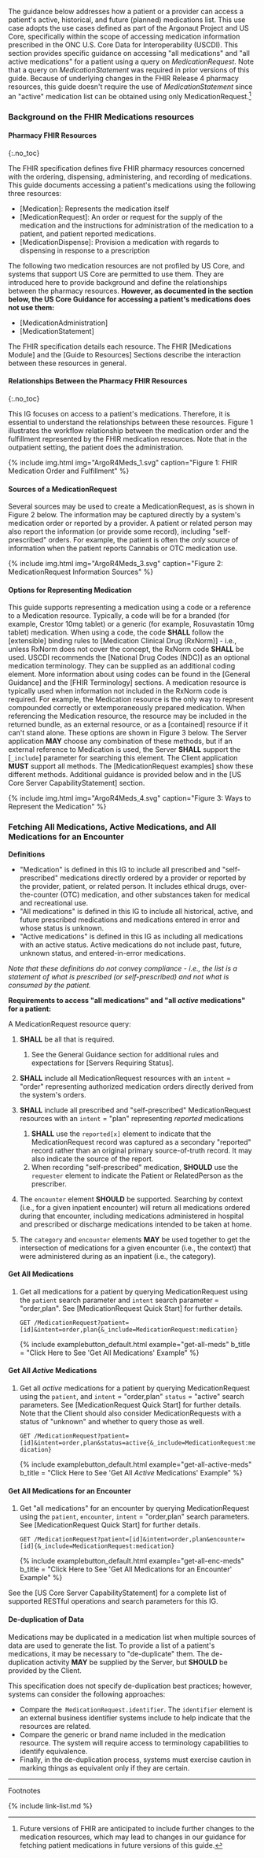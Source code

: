 
The guidance below addresses how a patient or a provider can access a patient's active, historical, and future (planned) medications list. This use case adopts the use cases defined as part of the Argonaut Project and US Core, specifically within the scope of accessing medication information prescribed in the ONC U.S. Core Data for Interoperability (USCDI).
This section provides specific guidance on accessing "all medications" and "all active medications" for a patient using a query on *MedicationRequest*. Note that a query on *MedicationStatement* was required in prior versions of this guide. Because of underlying changes in the FHIR Release 4 pharmacy resources, this guide doesn't require the use of *MedicationStatement* since an "active" medication list can be obtained using only MedicationRequest.[^1]

### Background on the FHIR Medications resources

#### Pharmacy FHIR Resources
{:.no_toc}

The FHIR specification defines five FHIR pharmacy resources concerned with the ordering, dispensing, administering, and recording of medications. This guide documents accessing a patient's medications using the following three resources:

  - [Medication]\:  Represents the medication itself
  - [MedicationRequest]\: An order or request for the supply of the medication and the instructions for administration of the medication to a patient, and patient reported medications.
  - [MedicationDispense]\: Provision a medication with regards to dispensing in response to a prescription

The following two medication resources are not profiled by US Core, and systems that support US Core are permitted to use them.   They are introduced here to provide background and define the relationships between the pharmacy resources. **However, as documented in the section below, the US Core Guidance for accessing a patient's medications does not use them:** 

  - [MedicationAdministration]
  - [MedicationStatement]

The FHIR specification details each resource. The FHIR [Medications Module] and the [Guide to Resources] Sections describe the interaction between these resources in general.

#### Relationships Between the Pharmacy FHIR Resources
{:.no_toc}

This IG focuses on access to a patient's medications. Therefore, it is essential to understand the relationships between these resources. Figure 1 illustrates the workflow relationship between the medication order and the fulfillment represented by the FHIR medication resources. Note that in the outpatient setting, the patient does the administration.

{% include img.html img="ArgoR4Meds_1.svg" caption="Figure 1: FHIR Medication Order and Fulfillment" %}

#### Sources of a MedicationRequest

 Several sources may be used to create a MedicationRequest, as is shown in Figure 2 below. The information may be captured directly by a system's medication order or reported by a provider. A patient or related person may also report the information (or provide some record), including "self-prescribed" orders. For example, the patient is often the *only* source of information when the patient reports Cannabis or OTC medication use.

{% include img.html img="ArgoR4Meds_3.svg" caption="Figure 2: MedicationRequest Information Sources" %}

#### Options for Representing Medication

 This guide supports representing a medication using a code or a reference to a Medication resource. Typically, a code will be for a branded (for example, Crestor 10mg tablet) or a generic (for example, Rosuvastatin 10mg tablet) medication. When using a code, the code  **SHALL** follow the [extensible] binding rules to [Medication Clinical Drug (RxNorm)] - i.e., unless RxNorm does not cover the concept, the RxNorm code **SHALL** be used. USCDI recommends the [National Drug Codes (NDC)] as an optional medication terminology. They can be supplied as an additional coding element. More information about using codes can be found in the [General Guidance] and the [FHIR Terminology] sections. A medication resource is typically used when information not included in the RxNorm code is required. For example, the Medication resource is the only way to represent compounded correctly or extemporaneously prepared medication. When referencing the Medication resource, the resource may be included in the returned bundle, as an external resource, or as a [contained] resource if it can't stand alone. These options are shown in Figure 3 below. The Server application **MAY** choose any combination of these methods, but if an external reference to Medication is used, the Server **SHALL** support the [`_include`] parameter for searching this element. The Client application **MUST** support all methods. The [MedicationRequest examples] show these different methods. Additional guidance is provided below and in the [US Core Server CapabilityStatement] section.

{% include img.html img="ArgoR4Meds_4.svg" caption="Figure 3: Ways to Represent the Medication" %}

### Fetching All Medications, Active Medications, and All Medications for an Encounter

**Definitions**

- "Medication" is defined in this IG to include all prescribed and "self-prescribed" medications directly ordered by a provider or reported by the provider, patient, or related person. It includes ethical drugs, over-the-counter (OTC) medication, and other substances taken for medical and recreational use.
- "All medications" is defined in this IG to include all historical, active, and future prescribed medications and medications entered in error and whose status is unknown.
- "Active medications" is defined in this IG as including all medications with an active status. Active medications do not include past, future, unknown status, and entered-in-error medications.

*Note that these definitions do not convey compliance  -  i.e., the list is a statement of what is prescribed (or self-prescribed) and not what is consumed by the patient.*

**Requirements to access "all medications" and "all *active* medications" for a patient:**

A MedicationRequest resource query:

  1. **SHALL** be all that is required.
     1. See the General Guidance section for additional rules and expectations for [Servers Requiring Status].
  1. **SHALL** include all MedicationRequest resources with an `intent` = "order" representing authorized medication orders directly derived from the system's orders.
  1. **SHALL** include all prescribed and "self-prescribed" MedicationRequest resources with an `intent` = "plan" representing *reported* medications
     1. **SHALL** use the `reported[x]` element to indicate that the MedicationRequest record was captured as a secondary "reported" record rather than an original primary source-of-truth record. It may also indicate the source of the report.
     1. When recording "self-prescribed" medication, **SHOULD** use the `requester` element to indicate the Patient or RelatedPerson as the prescriber.

1. The `encounter` element **SHOULD** be supported. Searching by context (i.e., for a given inpatient encounter) will return all medications ordered during that encounter, including medications administered in hospital and prescribed or discharge medications intended to be taken at home.
1. The `category` and `encounter`  elements **MAY** be used together to get the intersection of medications for a given encounter (i.e., the context) that were administered during as an inpatient (i.e., the category).

#### Get All Medications

1. Get all medications for a patient by querying MedicationRequest using the `patient` search parameter and `intent` search parameter = "order,plan". See [MedicationRequest Quick Start] for further details.

   `GET /MedicationRequest?patient=[id]&intent=order,plan{&_include=MedicationRequest:medication}`

      {% include examplebutton_default.html example="get-all-meds" b_title = "Click Here to See 'Get All Medications' Example" %}

#### Get All *Active* Medications

1. Get all *active* medications for a patient by querying MedicationRequest using the `patient`,  and `intent` = "order,plan" `status` = "active" search parameters. See [MedicationRequest Quick Start] for further details. Note that the Client should also consider MedicationRequests with a status of "unknown" and whether to query those as well.

   `GET /MedicationRequest?patient=[id]&intent=order,plan&status=active{&_include=MedicationRequest:medication}`

     {% include examplebutton_default.html example="get-all-active-meds" b_title = "Click Here to See 'Get All *Active* Medications' Example" %}

#### Get All Medications for an Encounter

1. Get "all medications" for an encounter by querying MedicationRequest using the `patient`, `encounter`, `intent` = "order,plan" search parameters. See [MedicationRequest Quick Start] for further details.

   `GET /MedicationRequest?patient=[id]&intent=order,plan&encounter=[id]{&_include=MedicationRequest:medication}`

      {% include examplebutton_default.html example="get-all-enc-meds" b_title = "Click Here to See 'Get All Medications for an Encounter' Example" %}

See the [US Core Server CapabilityStatement] for a complete list of supported RESTful operations and search parameters for this IG.

#### De-duplication of Data

Medications may be duplicated in a medication list when multiple sources of data are used to generate the list. To provide a list of a patient's medications, it may be necessary to "de-duplicate" them. The de-duplication activity **MAY** be supplied by the Server, but **SHOULD** be provided by the Client.

This specification does not specify de-duplication best practices; however, systems can consider the following approaches:

* Compare the` MedicationRequest.identifier`. The `identifier` element is an external business identifier systems include to help indicate that the resources are related.
* Compare the generic or brand name included in the medication resource. The system will require access to terminology capabilities to identify equivalence.
* Finally, in the de-duplication process, systems must exercise caution in marking things as equivalent only if they are certain.

---

Footnotes

[^1]: Future versions of FHIR are anticipated to include further changes to the medication resources, which may lead to changes in our guidance for fetching patient medications in future versions of this guide.

{% include link-list.md %}
